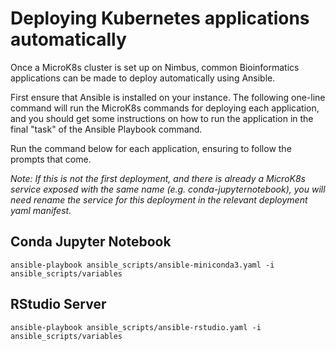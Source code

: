 # Deploying Kubernetes applications automatically

Once a MicroK8s cluster is set up on Nimbus, common Bioinformatics applications can be made to deploy automatically using Ansible.

First ensure that Ansible is installed on your instance. The following one-line command will run the MicroK8s commands for deploying each application, and you should get some instructions on how to run the application in the final "task" of the Ansible Playbook command.

Run the command below for each application, ensuring to follow the prompts that come.

*Note: If this is not the first deployment, and there is already a MicroK8s service exposed with the same name (e.g. conda-jupyternotebook), you will need rename the service for this deployment in the relevant deployment yaml manifest.*

## Conda Jupyter Notebook

    ansible-playbook ansible_scripts/ansible-miniconda3.yaml -i ansible_scripts/variables

## RStudio Server

    ansible-playbook ansible_scripts/ansible-rstudio.yaml -i ansible_scripts/variables